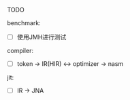 TODO

benchmark:

-[ ] 使用JMH进行测试

compiler:

-[ ] token -> IR(HIR) <-> optimizer -> nasm

jit:

-[ ] IR -> JNA
